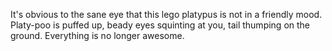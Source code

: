 It's obvious to the sane eye that this lego platypus is not in a friendly mood.
Platy-poo is puffed up, beady eyes squinting at you, tail thumping on the ground.
Everything is no longer awesome.
